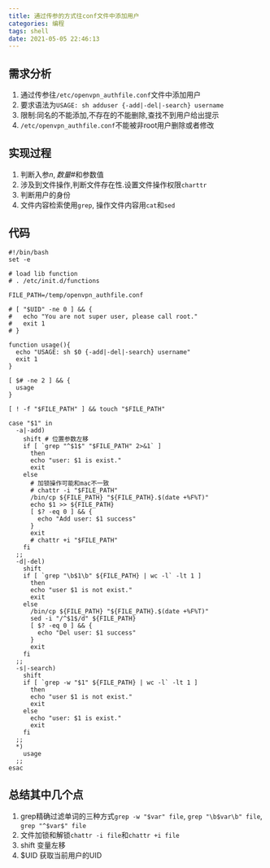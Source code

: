 ```yaml
---
title: 通过传参的方式往conf文件中添加用户
categories: 编程
tags: shell
date: 2021-05-05 22:46:13
---
```

## 需求分析
1. 通过传参往`/etc/openvpn_authfile.conf`文件中添加用户
2. 要求语法为`USAGE: sh adduser {-add|-del|-search} username`
3. 限制:同名的不能添加,不存在的不能删除,查找不到用户给出提示
4. `/etc/openvpn_authfile.conf`不能被非root用户删除或者修改

## 实现过程
1. 判断入参$n, 数量$#和参数值
2. 涉及到文件操作,判断文件存在性.设置文件操作权限`charttr`
3. 判断用户的身份
4. 文件内容检索使用`grep`, 操作文件内容用`cat`和`sed`

## 代码
```shell
#!/bin/bash
set -e

# load lib function
# . /etc/init.d/functions

FILE_PATH=/temp/openvpn_authfile.conf

# [ "$UID" -ne 0 ] && {
#   echo "You are not super user, please call root."
#   exit 1
# }

function usage(){
  echo "USAGE: sh $0 {-add|-del|-search} username"
  exit 1
}

[ $# -ne 2 ] && {
  usage
}

[ ! -f "$FILE_PATH" ] && touch "$FILE_PATH"

case "$1" in
  -a|-add)
    shift # 位置参数左移
    if [ `grep "^$1$" "$FILE_PATH" 2>&1` ]
      then
      echo "user: $1 is exist."
      exit
    else
      # 加锁操作可能和mac不一致
      # chattr -i "$FILE_PATH"
      /bin/cp ${FILE_PATH} "${FILE_PATH}.$(date +%F%T)"
      echo $1 >> ${FILE_PATH}
      [ $? -eq 0 ] && {
        echo "Add user: $1 success"
      }
      exit
      # chattr +i "$FILE_PATH"
    fi
  ;;
  -d|-del)
    shift
    if [ `grep "\b$1\b" ${FILE_PATH} | wc -l` -lt 1 ]
      then
      echo "user $1 is not exist."
      exit
    else
      /bin/cp ${FILE_PATH} "${FILE_PATH}.$(date +%F%T)"
      sed -i "/^$1$/d" ${FILE_PATH}
      [ $? -eq 0 ] && {
        echo "Del user: $1 success"
      }
      exit
    fi  
  ;;
  -s|-search)
    shift
    if [ `grep -w "$1" ${FILE_PATH} | wc -l` -lt 1 ]
      then
      echo "user $1 is not exist."
      exit
    else
      echo "user: $1 is exist."
      exit
    fi  
  ;;
  *)
    usage
  ;;
esac
```

## 总结其中几个点
1. grep精确过滤单词的三种方式`grep -w "$var" file`, `grep "\b$var\b" file`, `grep "^$var$" file`
2. 文件加锁和解锁`chattr -i file`和`chattr +i file`
3. shift 变量左移
4. $UID 获取当前用户的UID
